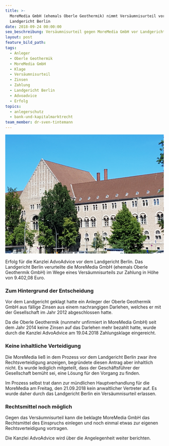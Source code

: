 ```yaml
---
title: >-
  MoreMedia GmbH (ehemals Oberle Geothermik) nimmt Versäumnisurteil vor
  Landgericht Berlin
date: 2018-09-24 00:00:00
seo_beschreibung: Versäumnisurteil gegen MoreMedia GmbH vor Landgericht Berlin
layout: post
feature_bild_path:
tags:
  - Anleger
  - Oberle Geothermik
  - MoreMedia GmbH
  - Klage
  - Versäumnisurteil
  - Zinsen
  - Zahlung
  - Landgericht Berlin
  - Advoadvice
  - Erfolg
topics:
  - anlegerschutz
  - bank-und-kapitalmarktrecht
team_member: dr-sven-tintemann
---
```


![Landgericht Berlin - Foto AdvoAdvice](/uploads/lg-berlin---spreeblick-nach-2.jpg "Landgericht Berlin verurteilt MoreMedia GmbH zur Zahlung")

Erfolg für die Kanzlei AdvoAdvice vor dem Landgericht Berlin. Das Landgericht Berlin verurteilte die MoreMedia GmbH (ehemals Oberle Geothermik GmbH) im Wege eines Versäumnisurteils zur Zahlung in Höhe von 9.402,08 Euro.

### Zum Hintergrund der Entscheidung

Vor dem Landgericht geklagt hatte ein Anleger der Oberle Geothermik GmbH aus fällige Zinsen aus einem nachrangigen Darlehen, welches er mit der Gesellschaft im Jahr 2012 abgeschlossen hatte. 

Da die Oberle Geothermik (nunmehr unfirmiert in MoreMedia GmbH) seit dem Jahr 2014 keine Zinsen auf das Darlehen mehr bezahlt hatte, wurde durch die Kanzlei AdvoAdvice am 19.04.2018 Zahlungsklage eingereicht.

### Keine inhaltliche Verteidigung

Die MoreMedia ließ in dem Prozess vor dem Landgericht Berlin zwar ihre Rechtsverteidigung anzeigen, begründete diesen Antrag aber inhaltlich nicht. Es wurde lediglich mitgeteilt, dass der Geschäftsführer der Gesellschaft bemüht sei, eine Lösung für den Vorgang zu finden.

Im Prozess selbst trat dann zur mündlichen Hauptverhandlung für die MoreMedia am Freitag, den 21.09.2018 kein anwaltlicher Vertreter auf. Es wurde daher durch das Landgericht Berlin ein Versäumnisurteil erlassen.

### Rechtsmittel noch möglich

Gegen das Versäumnisurteil kann die beklagte MoreMedia GmbH das Rechtsmittel des Einspruchs einlegen und noch einmal etwas zur eigenen Rechtsverteidigung vortragen. 

Die Kanzlei AdvoAdvice wird über die Angelegenheit weiter berichten.